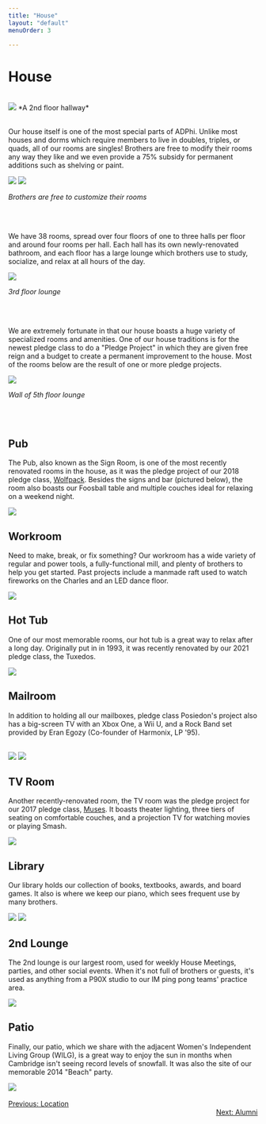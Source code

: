 ```yaml
---
title: "House"
layout: "default"
menuOrder: 3

---
```


<div class="content container">

<h1>House</h1>
<br />
<img src="/images/2ndfront.jpg">
*A 2nd floor hallway*

<br />
<br />

Our house itself is one of the most special parts of ADPhi.  Unlike most houses and dorms which require members to live in doubles, triples, or quads, all of our rooms are singles! Brothers are free to modify their rooms any way they like and we even provide a 75% subsidy for permanent additions such as shelving or paint.

<span class="col-small"> <img src="/images/room1.jpg"> </span>
<span class="col-small"> <img src="/images/room2.jpg"> </span>

*Brothers are free to customize their rooms*

<br />
<br />

We have 38 rooms, spread over four floors of one to three halls per floor and around four rooms per hall. Each hall has its own newly-renovated bathroom, and each floor has a large lounge which brothers use to study, socialize, and relax at all hours of the day.

<img src="/images/3rdlounge.jpg">

*3rd floor lounge*

<br />
<br />

We are extremely fortunate in that our house boasts a huge variety of specialized rooms and amenities. One of our house traditions is for the newest pledge class to do a "Pledge Project" in which they are given free reign and a budget to create a permanent improvement to the house. Most of the rooms below are the result of one or more pledge projects.

<img src="/images/5thlounge.jpg">

*Wall of 5th floor lounge*

<br />
<br />

<h2>Pub</h2>

The Pub, also known as the Sign Room, is one of the most recently renovated rooms in the house, as it was the pledge project of our 2018 pledge class, <a href="/brothers/wolfpack.html">Wolfpack</a>. Besides the signs and bar (pictured below), the room also boasts our Foosball table and multiple couches ideal for relaxing on a weekend night.

<img src="/images/pub.jpg">

<h2>Workroom</h2>

Need to make, break, or fix something? Our workroom has a wide variety of regular and power tools, a fully-functional mill, and plenty of brothers to help you get started. Past projects include a manmade raft used to watch fireworks on the Charles and an LED dance floor.

<img src="/images/workroom.jpg">

<h2>Hot Tub</h2>

One of our most memorable rooms, our hot tub is a great way to relax after a long day. Originally put in in 1993, it was recently renovated by our 2021 pledge class, the Tuxedos.

<img src="/images/hottub.jpg">

<h2>Mailroom</h2>

In addition to holding all our mailboxes, pledge class Posiedon's project also has a big-screen TV with an Xbox One, a Wii U, and a Rock Band set provided by Eran Egozy (Co-founder of Harmonix, LP '95).
<br />
<br />

<span class="col-small"> <img src="/images/mailroom1.jpg"> </span>
<span class="col-small"> <img src="/images/mailroom2.jpg"> </span>


<h2>TV Room</h2>

Another recently-renovated room, the TV room was the pledge project for our 2017 pledge class, <a href="/brothers.html#muses">Muses</a>. It boasts theater lighting, three tiers of seating on comfortable couches, and a projection TV for watching movies or playing Smash.

<img src="/images/tvroom.jpg">

<h2>Library</h2>

Our library holds our collection of books, textbooks, awards, and board games. It also is where we keep our piano, which sees frequent use by many brothers.

<span class="col-small"> <img src="/images/library1.jpg"> </span>
<span class="col-small"> <img src="/images/library2.jpg"> </span>

<h2>2nd Lounge</h2>

The 2nd lounge is our largest room, used for weekly House Meetings, parties, and other social events. When it's not full of brothers or guests, it's used as anything from a P90X studio to our IM ping pong teams' practice area.

<img src="/images/2ndlounge.jpg">

<h2>Patio</h2>

Finally, our patio, which we share with the adjacent Women's Independent Living Group (WILG), is a great way to enjoy the sun in months when Cambridge isn't seeing record levels of snowfall. It was also the site of our memorable 2014 "Beach" party.

<img src="/images/patio1.jpg">

<br />
<br />

<div align="left" class="prev">
  <a href="/location.html">Previous: Location</a>
</div>

<div align="right" class="next">
  <a href="/alumni.html">Next: Alumni</a>
</div>

</div>
